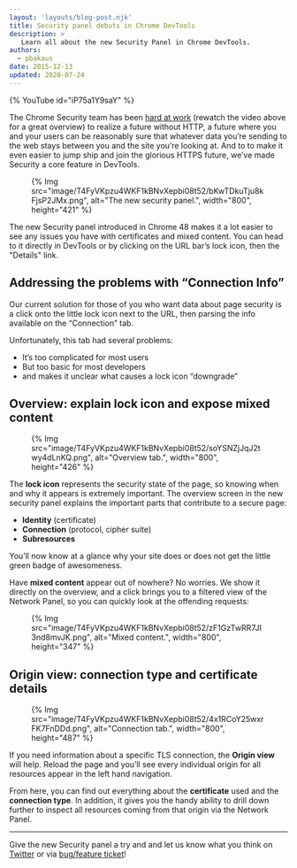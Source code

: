 ```yaml
---
layout: 'layouts/blog-post.njk'
title: Security panel debuts in Chrome DevTools
description: >
   Learn all about the new Security Panel in Chrome DevTools.
authors:
  - pbakaus
date: 2015-12-13
updated: 2020-07-24
---
```



{% YouTube id="iP75a1Y9saY" %}


The Chrome Security team has been [hard at work](https://www.chromium.org/Home/chromium-security/marking-http-as-non-secure) (rewatch the video above for a great overview) to realize a future without HTTP, a future where you and your users can be reasonably sure that whatever data you’re sending to the web stays between you and the site you’re looking at. And to to make it even easier to jump ship and join the glorious HTTPS future, we’ve made Security a core feature in DevTools.

<figure>
{% Img src="image/T4FyVKpzu4WKF1kBNvXepbi08t52/bKwTDkuTju8kFjsP2JMx.png", alt="The new security panel.", width="800", height="421" %}
</figure>

The new Security panel introduced in Chrome 48 makes it a lot easier to see any issues you have with certificates and mixed content. You can head to it directly in DevTools or by clicking on the URL bar’s lock icon,  then the "Details" link.

## Addressing the problems with “Connection Info”

Our current solution for those of you who want data about page security is a click onto the little lock icon next to the URL, then parsing the info available on the “Connection” tab.

Unfortunately, this tab had several problems:

 - It’s too complicated for most users
 - But too basic for most developers
 - and makes it unclear what causes a lock icon “downgrade”

## Overview: explain lock icon and expose mixed content

<figure>
{% Img src="image/T4FyVKpzu4WKF1kBNvXepbi08t52/soYSNZjJqJ2twy4dLnKQ.png", alt="Overview tab.", width="800", height="426" %}
</figure>


The **lock icon** represents the security state of the page, so knowing when and why it appears is extremely important. The overview screen in the new security panel explains the important parts that contribute to a secure page:

 - **Identity** (certificate)
 - **Connection** (protocol, cipher suite)
 - **Subresources**

You’ll now know at a glance why your site does or does not get the little green badge of awesomeness.

Have **mixed content** appear out of nowhere? No worries. We show it directly on the overview, and a click brings you to a filtered view of the Network Panel, so you can quickly look at the offending requests:

<figure>
{% Img src="image/T4FyVKpzu4WKF1kBNvXepbi08t52/zF1GzTwRR7JI3nd8mvJK.png", alt="Mixed content.", width="800", height="347" %}
</figure>

## Origin view: connection type and certificate details

<figure>
{% Img src="image/T4FyVKpzu4WKF1kBNvXepbi08t52/4x1RCoY25wxrFK7FnDDd.png", alt="Connection tab.", width="800", height="487" %}
</figure>

If you need information about a specific TLS connection, the **Origin view** will help. Reload the page and you’ll see every individual origin for all resources appear in the left hand navigation.

From here, you can find out everything about the **certificate** used and the **connection type**. In addition, it gives you the handy ability to drill down further to inspect all resources coming from that origin via the Network Panel.

- - -

Give the new Security panel a try and and let us know what you think on [Twitter](https://twitter.com/ChromeDevTools) or via [bug/feature ticket](https://crbug.com/new)!
